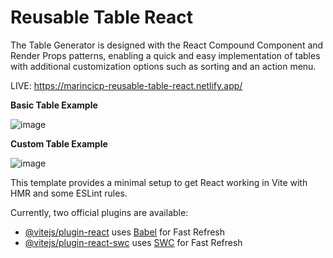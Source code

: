 # Reusable Table React


The Table Generator is designed with the React Compound Component and Render Props patterns, 
enabling a quick and easy implementation of tables with additional customization options such as sorting and an action menu.

LIVE: https://marincicp-reusable-table-react.netlify.app/

**Basic Table Example**

![image](https://github.com/marincicp/reusable-table-react/assets/109846068/4b4e470f-b069-4a50-a711-fc3b78d497bf)



**Custom Table Example**

![image](https://github.com/marincicp/reusable-table-react/assets/109846068/3dbe50a1-ee69-40fc-bd52-4222ce9aeacb)

This template provides a minimal setup to get React working in Vite with HMR and some ESLint rules.

Currently, two official plugins are available:

- [@vitejs/plugin-react](https://github.com/vitejs/vite-plugin-react/blob/main/packages/plugin-react/README.md) uses [Babel](https://babeljs.io/) for Fast Refresh
- [@vitejs/plugin-react-swc](https://github.com/vitejs/vite-plugin-react-swc) uses [SWC](https://swc.rs/) for Fast Refresh
